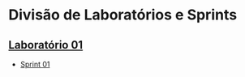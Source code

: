 # Divisão de Laboratórios e Sprints

## [Laboratório 01](Lab01)
 - [Sprint 01](../Laboratórios/Lab01/Lab01S1/)


